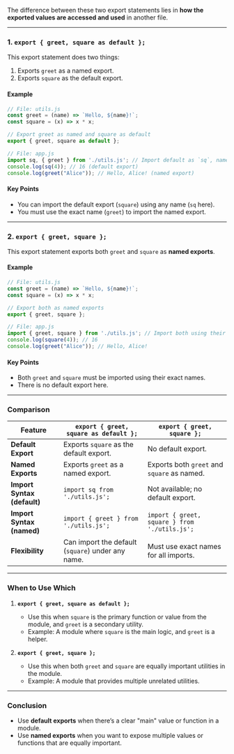 The difference between these two export statements lies in **how the exported values are accessed and used** in another file.

---

### **1. `export { greet, square as default };`**

This export statement does two things:

1. Exports `greet` as a named export.
2. Exports `square` as the default export.

#### **Example**

```javascript
// File: utils.js
const greet = (name) => `Hello, ${name}!`;
const square = (x) => x * x;

// Export greet as named and square as default
export { greet, square as default };

// File: app.js
import sq, { greet } from './utils.js'; // Import default as `sq`, named `greet`
console.log(sq(4)); // 16 (default export)
console.log(greet("Alice")); // Hello, Alice! (named export)
```

#### **Key Points**

- You can import the default export (`square`) using any name (`sq` here).
- You must use the exact name (`greet`) to import the named export.

---

### **2. `export { greet, square };`**

This export statement exports both `greet` and `square` as **named exports**.

#### **Example**

```javascript
// File: utils.js
const greet = (name) => `Hello, ${name}!`;
const square = (x) => x * x;

// Export both as named exports
export { greet, square };

// File: app.js
import { greet, square } from './utils.js'; // Import both using their exact names
console.log(square(4)); // 16
console.log(greet("Alice")); // Hello, Alice!
```

#### **Key Points**

- Both `greet` and `square` must be imported using their exact names.
- There is no default export here.

---

### **Comparison**

|Feature|`export { greet, square as default };`|`export { greet, square };`|
|---|---|---|
|**Default Export**|Exports `square` as the default export.|No default export.|
|**Named Exports**|Exports `greet` as a named export.|Exports both `greet` and `square` as named.|
|**Import Syntax (default)**|`import sq from './utils.js';`|Not available; no default export.|
|**Import Syntax (named)**|`import { greet } from './utils.js';`|`import { greet, square } from './utils.js';`|
|**Flexibility**|Can import the default (`square`) under any name.|Must use exact names for all imports.|

---

### **When to Use Which**

1. **`export { greet, square as default };`**
    
    - Use this when `square` is the primary function or value from the module, and `greet` is a secondary utility.
    - Example: A module where `square` is the main logic, and `greet` is a helper.
2. **`export { greet, square };`**
    
    - Use this when both `greet` and `square` are equally important utilities in the module.
    - Example: A module that provides multiple unrelated utilities.

---

### **Conclusion**

- Use **default exports** when there’s a clear "main" value or function in a module.
- Use **named exports** when you want to expose multiple values or functions that are equally important.
